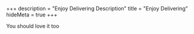 +++
description = "Enjoy Delivering Description"
title = "Enjoy Delivering"
hideMeta = true
+++

You should love it too
